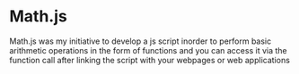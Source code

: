 Math.js
=======

Math.js was my initiative to develop a js script inorder to perform basic arithmetic operations in the form of functions and you can access it via the function call after linking the script with your webpages or web applications
